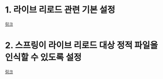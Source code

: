 # 1. 라이브 리로드 관련 기본 설정
[링크](https://starseeds.tistory.com/67)  

# 2. 스프링이 라이브 리로드 대상 정적 파일을 인식할 수 있도록 설정  
[링크](https://always-develop.tistory.com/53)  

